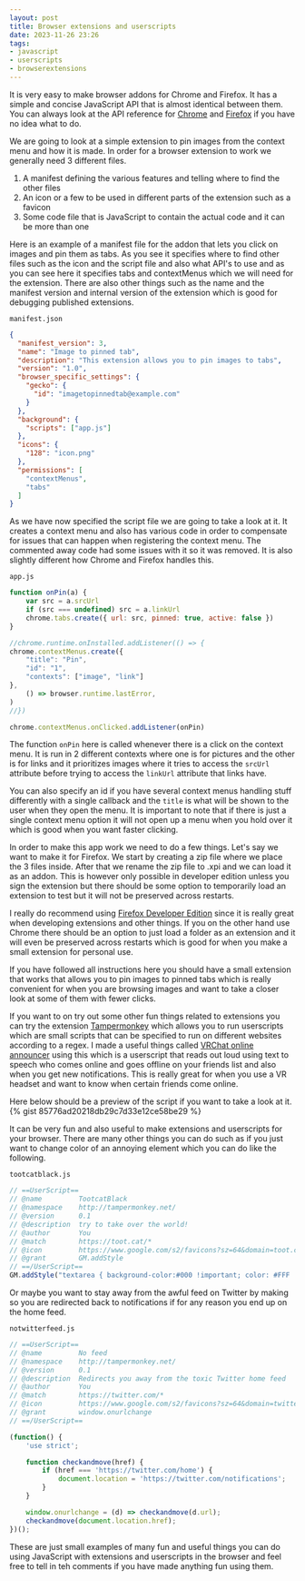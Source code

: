 ```yaml
---
layout: post
title: Browser extensions and userscripts
date: 2023-11-26 23:26
tags:
- javascript
- userscripts
- browserextensions
---
```

It is very easy to make browser addons for Chrome and Firefox. It has a simple and concise JavaScript API that is almost identical between them. You can always look at the API reference for [Chrome](https://developer.chrome.com/docs/extensions/reference/) and [Firefox](https://developer.mozilla.org/en-US/docs/Mozilla/Add-ons/WebExtensions/Browser_support_for_JavaScript_APIs) if you have no idea what to do.

We are going to look at a simple extension to pin images from the context menu and how it is made. In order for a browser extension to work we generally need 3 different files.
1. A manifest defining the various features and telling where to find the other files
2. An icon or a few to be used in different parts of the extension such as a favicon
3. Some code file that is JavaScript to contain the actual code and it can be more than one

Here is an example of a manifest file for the addon that lets you click on images and pin them as tabs. As you see it specifies where to find other files such as the icon and the script file and also what API's to use and as you can see here it specifies tabs and contextMenus which we will need for the extension. There are also other things such as the name and the manifest version and internal version of the extension which is good for debugging published extensions.

`manifest.json`
```json
{
  "manifest_version": 3,
  "name": "Image to pinned tab",
  "description": "This extension allows you to pin images to tabs",
  "version": "1.0",
  "browser_specific_settings": {
    "gecko": {
      "id": "imagetopinnedtab@example.com"
    }
  },
  "background": {
    "scripts": ["app.js"]
  },
  "icons": {
    "128": "icon.png"
  },
  "permissions": [
    "contextMenus",
    "tabs"
  ]
}
```
As we have now specified the script file we are going to take a look at it. It creates a context menu and also has various code in order to compensate for issues that can happen when registering the context menu. The commented away code had some issues with it so it was removed. It is also slightly different how Chrome and Firefox handles this.

`app.js`
```js
function onPin(a) {
	var src = a.srcUrl
	if (src === undefined) src = a.linkUrl
	chrome.tabs.create({ url: src, pinned: true, active: false })
}

//chrome.runtime.onInstalled.addListener(() => {
chrome.contextMenus.create({
	"title": "Pin",
	"id": "1",
	"contexts": ["image", "link"]
},
	() => browser.runtime.lastError,
)
//})

chrome.contextMenus.onClicked.addListener(onPin)
```
The function `onPin` here is called whenever there is a click on the context menu. It is run in 2 different contexts where one is for pictures and the other is for links and it prioritizes images where it tries to access the `srcUrl` attribute before trying to access the `linkUrl` attribute that links have.

You can also specify an id if you have several context menus handling stuff differently with a single callback and the `title` is what will be shown to the user when they open the menu. It is important to note that if there is just a single context menu option it will not open up a menu when you hold over it which is good when you want faster clicking.

In order to make this app work we need to do a few things. Let's say we want to make it for Firefox. We start by creating a zip file where we place the 3 files inside. After that we rename the zip file to .xpi and we can load it as an addon. This is however only possible in developer edition unless you sign the extension but there should be some option to temporarily load an extension to test but it will not be preserved across restarts.

I really do recommend using [Firefox Developer Edition](https://www.mozilla.org/en-US/firefox/developer/) since it is really great when developing extensions and other things. If you on the other hand use Chrome there should be an option to just load a folder as an extension and it will even be preserved across restarts which is good for when you make a small extension for personal use.

If you have followed all instructions here you should have a small extension that works that allows you to pin images to pinned tabs which is really convenient for when you are browsing images and want to take a closer look at some of them with fewer clicks.

If you want to on try out some other fun things related to extensions you can try the extension [Tampermonkey](https://www.tampermonkey.net/) which allows you to run userscripts which are small scripts that can be specified to run on different websites according to a regex. I made a useful things called [VRChat online announcer](https://gist.github.com/EllieTheYeen/85776ad20218db29c7d33e12ce58be29) using this which is a userscript that reads out loud using text to speech who comes online and goes offline on your friends list and also when you get new notifications. This is really great for when you use a VR headset and want to know when certain friends come online.

Here below should be a preview of the script if you want to take a look at it.
{% gist 85776ad20218db29c7d33e12ce58be29 %}

It can be very fun and also useful to make extensions and userscripts for your browser. There are many other things you can do such as if you just want to change color of an annoying element which you can do like the following.

`tootcatblack.js`
```js
// ==UserScript==
// @name         TootcatBlack
// @namespace    http://tampermonkey.net/
// @version      0.1
// @description  try to take over the world!
// @author       You
// @match        https://toot.cat/*
// @icon         https://www.google.com/s2/favicons?sz=64&domain=toot.cat
// @grant        GM.addStyle
// ==/UserScript==
GM.addStyle("textarea { background-color:#000 !important; color: #FFF !important; } .compose-form__buttons-wrapper {background-color: #000 !important; }");
```

Or maybe you want to stay away from the awful feed on Twitter by making so you are redirected back to notifications if for any reason you end up on the home feed.

`notwitterfeed.js`
```js
// ==UserScript==
// @name         No feed
// @namespace    http://tampermonkey.net/
// @version      0.1
// @description  Redirects you away from the toxic Twitter home feed
// @author       You
// @match        https://twitter.com/*
// @icon         https://www.google.com/s2/favicons?sz=64&domain=twitter.com
// @grant        window.onurlchange
// ==/UserScript==

(function() {
    'use strict';

    function checkandmove(href) {
        if (href === 'https://twitter.com/home') {
            document.location = 'https://twitter.com/notifications';
        }
    }

    window.onurlchange = (d) => checkandmove(d.url);
    checkandmove(document.location.href);
})();
```

These are just small examples of many fun and useful things you can do using JavaScript with extensions and userscripts in the browser and feel free to tell in teh comments if you have made anything fun using them.
